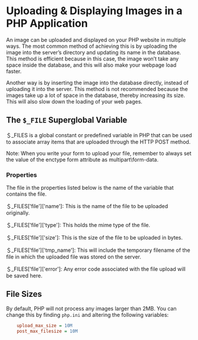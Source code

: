 # Uploading & Displaying Images in a PHP Application

An image can be uploaded and displayed on your PHP website in multiple ways. The most common method of achieving this is by uploading the image into the server’s directory and updating its name in the database. This method is efficient because in this case, the image won’t take any space inside the database, and this will also make your webpage load faster. 

Another way is by inserting the image into the database directly, instead of uploading it into the server. This method is not recommended because the images take up a lot of space in the database, thereby increasing its size. This will also slow down the loading of your web pages. 


## The `$_FILE` Superglobal Variable

＄_FILES is a global constant or predefined variable in PHP that can be used to associate array items that are uploaded through the HTTP POST method.

Note: When you write your form to upload your file, remember to always set the value of the enctype form attribute as multipart\form-data.

### Properties

The file in the properties listed below is the name of the variable that contains the file.

＄_FILES['file']['name']: This is the name of the file to be uploaded originally.

＄_FILES['file']['type']: This holds the mime type of the file.

＄_FILES['file']['size']: This is the size of the file to be uploaded in bytes.

＄_FILES['file']['tmp_name']: This will include the temporary filename of the file in which the uploaded file was stored on the server.

＄_FILES['file']['error']: Any error code associated with the file upload will be saved here.


## File Sizes

By default, PHP will not process any images larger than 2MB. You can change this by finding `php.ini` and altering the following variables: 

```ini
    upload_max_size = 10M
    post_max_filesize = 10M
```